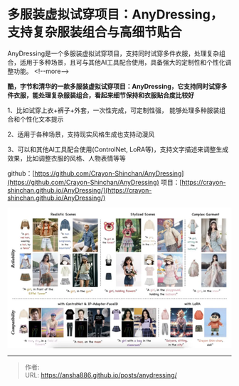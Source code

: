 # 多服装虚拟试穿项目：AnyDressing，支持复杂服装组合与高细节贴合

AnyDressing是一个多服装虚拟试穿项目，支持同时试穿多件衣服，处理复杂组合，适用于多种场景，且可与其他AI工具配合使用，具备强大的定制性和个性化调整功能。
&lt;!--more--&gt;

**酷，字节和清华的一款多服装虚拟试穿项目：AnyDressing，它支持同时试穿多件衣服，能处理复杂服装组合，看起来细节保持和衣服贴合度比较好**

1、比如试穿上衣&#43;裤子&#43;外套，一次性完成，可定制性强， 能够处理多种服装组合和个性化文本提示

2、适用于各种场景，支持现实风格生成也支持动漫风

3、可以和其他AI工具配合使用(ControlNet, LoRA等)，支持文字描述来调整生成效果，比如调整衣服的风格、人物表情等等

github：[https://github.com/Crayon-Shinchan/AnyDressing](https://github.com/Crayon-Shinchan/AnyDressing) 
项目：[https://crayon-shinchan.github.io/AnyDressing/](https://crayon-shinchan.github.io/AnyDressing/)

![](https://raw.githubusercontent.com/ansha886/blog-images/master/AnyDressing.webp)

---

> 作者:   
> URL: https://ansha886.github.io/posts/anydressing/  

